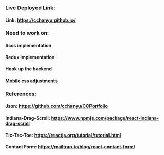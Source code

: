 ### Live Deployed Link:

#### Link: https://cchanyu.github.io/

### Need to work on:

#### Scss implementation
#### Redux implementation
#### Hook up the backend
#### Mobile css adjustments

### References:

#### Json: https://github.com/cchanyu/CCPortfolio
#### Indiana-Drag-Scroll: https://www.npmjs.com/package/react-indiana-drag-scroll
#### Tic-Tac-Toe: https://reactjs.org/tutorial/tutorial.html
#### Contact Form: https://mailtrap.io/blog/react-contact-form/
